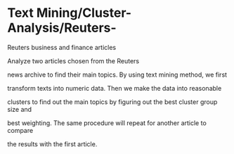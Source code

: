 # Text Mining/Cluster-Analysis/Reuters- 

Reuters business and finance articles

Analyze two articles chosen from the Reuters

news archive to find their main topics. By using text mining method, we first

transform texts into numeric data. Then we make the data into reasonable

clusters to find out the main topics by figuring out the best cluster group size and

best weighting. The same procedure will repeat for another article to compare

the results with the first article.
